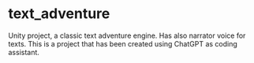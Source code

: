# text_adventure
Unity project, a classic text adventure engine. Has also narrator voice for texts. 
This is a project that has been created using ChatGPT as coding assistant.



